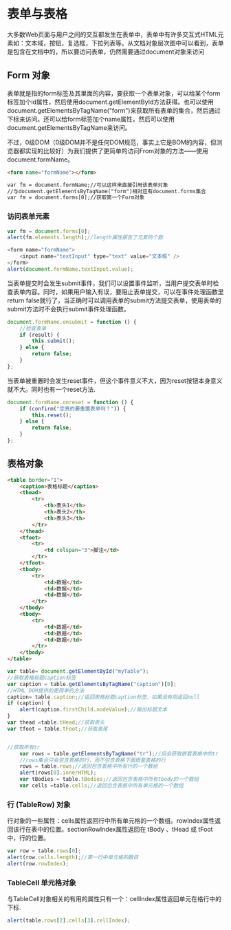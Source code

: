 # 表单与表格

大多数Web页面与用户之间的交互都发生在表单中，表单中有许多交互式HTML元素如：文本域，按钮，复选框，下拉列表等。从文档对象层次图中可以看到，表单是包含在文档中的，所以要访问表单，仍然需要通过document对象来访问


## Form 对象
表单就是指的form标签及其里面的内容，要获取一个表单对象，可以给某个form标签加个id属性，然后使用document.getElementById方法获得。也可以使用document.getElementsByTagName("form")来获取所有表单的集合，然后通过下标来访问。还可以给form标签加个name属性，然后可以使用document.getElementsByTagName来访问。

不过，0级DOM（0级DOM并不是任何DOM规范，事实上它是BOM的内容，但浏览器都实现的比较好）为我们提供了更简单的访问From对象的方法——使用document.formName。

```html
<form name="formName"></form>

var fm = document.formName;//可以这样来直接引用该表单对象
//与document.getElementsByTagName("form")相对应有document.forms集合
var fm = document.forms[0];//获取第一个Form对象
```

### 访问表单元素
```js
var fm = document.forms[0];
alert(fm.elements.length);//length属性报告了元素的个数

<form name="formName">
	<input name="textInput" type="text" value="文本框" />
</form>
alert(document.formName.textInput.value);
```

当表单提交时会发生submit事件，我们可以设置事件监听，当用户提交表单时检查表单内容。同时，如果用户输入有误，要阻止表单提交，可以在事件处理函数里return false就行了，当正确时可以调用表单的submit方法提交表单，使用表单的submit方法时不会执行submit事件处理函数。

```js
document.formName.onsubmit = function () {
	//检查表单
	if (result) {
		this.submit();
	} else {
		return false;
	}
};
```
当表单被重置时会发生reset事件，但这个事件意义不大，因为reset按钮本身意义就不大。同时也有一个reset方法.

```js
document.formName.onreset = function () {
	if (confirm("您真的要重置表单吗？")) {
		this.reset();
	} else {
		return false;
	}
};
```

## 表格对象

```html
<table border="1">
	<caption>表格标题</caption>
	<thead>
		<tr>
			<th>表头1</th>
			<th>表头2</th>
			<th>表头3</th>
		</tr>
	</thead>
	<tfoot>
		<tr>
			<td colspan="3">脚注</td>
		</tr>
	</tfoot>
	<tbody>
		<tr>
			<td>数据</td>
			<td>数据</td>
			<td>数据</td>
		</tr>
	</tbody>
	<tbody>
		<tr>
			<td>数据</td>
			<td>数据</td>
			<td>数据</td>
		</tr>
	</tbody>
</table>
```

```js
var table= document.getElementById("myTable");
//获取表格标题caption标签
var caption = table.getElementsByTagName("caption")[0];
//HTML DOM提供的更简单的方法
caption= table.caption;//返回表格标题caption标签，如果没有则返回null
if (caption) {
	alert(caption.firstChild.nodeValue);//输出标题文本
}
var thead =table.tHead;//获取表头
var tfoot = table.tFoot;//获取表尾


//获取所有tr
	var rows = table.getElementsByTagName("tr");//但会获取嵌套表格中的tr
	//rows集合只会包含表格的行，而不包含表格下面嵌套表格的行
	rows = table.rows;//返回包含表格中所有行的一个数组
	alert(rows[0].innerHTML);
	var tBodies = table.tBodies;//返回包含表格中所有tbody的一个数组
	var cells =table.cells;//返回包含表格中所有单元格的一个数组
```

### 行 (TableRow) 对象

行对象的一些属性：cells属性返回行中所有单元格的一个数组。rowIndex属性返回该行在表中的位置。sectionRowIndex属性返回在 tBody 、tHead 或 tFoot 中，行的位置。

```js
var row = table.rows[0];
alert(row.cells.length);//第一行中单元格的数目
alert(row.rowIndex);
```

### TableCell 单元格对象

与TableCell对象相关的有用的属性只有一个：cellIndex属性返回单元在格行中的下标.

```js
alert(table.rows[2].cells[3].cellIndex);
```